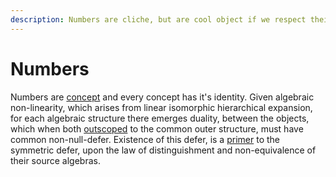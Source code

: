 ```yaml
---
description: Numbers are cliche, but are cool object if we respect their locality
---
```


# Numbers

Numbers are [concept](../axiomatizing-concept.md#axioms-of-concept) and every concept has it's identity. Given algebraic non-linearity, which arises from linear isomorphic hierarchical expansion, for each algebraic structure there emerges duality, between the objects, which when both [outscoped](../outscoping.md) to the common outer structure, must have common non-null-defer. Existence of this defer, is a [primer](../3-pr.md#primer) to the symmetric defer, upon the law of distinguishment and non-equivalence of their source algebras.
